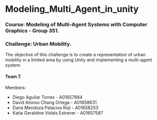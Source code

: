 # Modeling_Multi_Agent_in_unity
### Course: Modeling of Multi-Agent Systems with Computer Graphics - Group 351.
### Challenge: Urban Mobility.
The objective of this challenge is to create a representation of urban mobility in a limited area by using Unity and implementing a multi-agent system.

#### Team 7.
Members:
- Diego Aguilar Torres - A01657884
- David Alonso Chang Ortega - A01658631
- Dana Mendoza Palacios Roji - A01658253
- Katia Geraldine Vidals Estrever - A01657587
